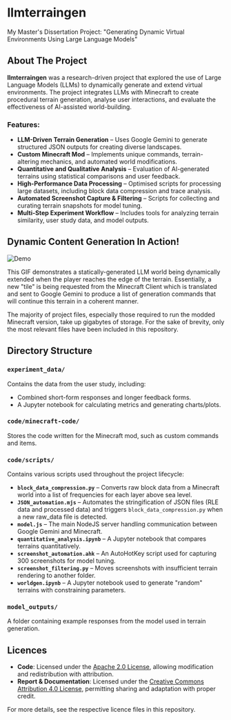# llmterraingen
My Master's Dissertation Project: "Generating Dynamic Virtual Environments Using Large Language Models"

## About The Project

**llmterraingen** was a research-driven project that explored the use of Large Language Models (LLMs) to dynamically generate and extend virtual environments. The project integrates LLMs with Minecraft to create procedural terrain generation, analyse user interactions, and evaluate the effectiveness of AI-assisted world-building. 

### Features:
- **LLM-Driven Terrain Generation** – Uses Google Gemini to generate structured JSON outputs for creating diverse landscapes.  
- **Custom Minecraft Mod** – Implements unique commands, terrain-altering mechanics, and automated world modifications.  
- **Quantitative and Qualitative Analysis** – Evaluation of AI-generated terrains using statistical comparisons and user feedback.  
- **High-Performance Data Processing** – Optimised scripts for processing large datasets, including block data compression and trace analysis.  
- **Automated Screenshot Capture & Filtering** – Scripts for collecting and curating terrain snapshots for model tuning.  
- **Multi-Step Experiment Workflow** – Includes tools for analyzing terrain similarity, user study data, and model outputs.  


## Dynamic Content Generation In Action!

![Demo](demo.gif)

This GIF demonstrates a statically-generated LLM world being dynamically extended when the player reaches the edge of the terrain. Essentially, a new "tile" is being requested from the Minecraft Client which is translated and sent to Google Gemini to produce a list of generation commands that will continue this terrain in a coherent manner. 

The majority of project files, especially those required to run the modded Minecraft version, take up gigabytes of storage. For the sake of brevity, only the most relevant files have been included in this repository.

## Directory Structure

### `experiment_data/`
Contains the data from the user study, including:
- Combined short-form responses and longer feedback forms.
- A Jupyter notebook for calculating metrics and generating charts/plots.

### `code/minecraft-code/`
Stores the code written for the Minecraft mod, such as custom commands and items.

### `code/scripts/`
Contains various scripts used throughout the project lifecycle:

- **`block_data_compression.py`** – Converts raw block data from a Minecraft world into a list of frequencies for each layer above sea level.
- **`JSON_automation.mjs`** – Automates the stringification of JSON files (RLE data and processed data) and triggers `block_data_compression.py` when a new raw_data file is detected.
- **`model.js`** – The main NodeJS server handling communication between Google Gemini and Minecraft.
- **`quantitative_analysis.ipynb`** – A Jupyter notebook that compares terrains quantitatively.
- **`screenshot_automation.ahk`** – An AutoHotKey script used for capturing 300 screenshots for model tuning.
- **`screenshot_filtering.py`** – Moves screenshots with insufficient terrain rendering to another folder.
- **`worldgen.ipynb`** – A Jupyter notebook used to generate "random" terrains with constraining parameters.

### `model_outputs/`
A folder containing example responses from the model used in terrain generation.

## Licences
- **Code**: Licensed under the [Apache 2.0 License](LICENCE), allowing modification and redistribution with attribution.  
- **Report & Documentation**: Licensed under the [Creative Commons Attribution 4.0 License](LICENCE_REPORT), permitting sharing and adaptation with proper credit.  

For more details, see the respective licence files in this repository.